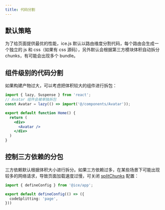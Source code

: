 ```yaml
---
title: 代码分割
---
```


## 默认策略

为了给页面提供最优的性能，ice.js 默认以路由维度分割代码，每个路由会生成一个独立的 js 和 css（如果有 css 源码），另外默认会根据第三方模块体积自动拆分 chunks，有可能会出现多个 bundle。

## 组件级别的代码分割

如果构建产物过大，可以考虑把体积较大的组件进行拆包：

```jsx
import { lazy, Suspense } from 'react';
// Avatar 组件会被单独拆包
const Avatar = lazy(() => import('@/components/Avatar'));

export default function Home() {
  return (
    <div>
      <Avatar />
    </div>
  )
}
```

## 控制三方依赖的分包

三方依赖默认根据体积大小进行拆分。如果三方依赖过多，在某些场景下可能出现较多的网络请求，导致页面加载速度过慢，可关闭 [splitChunks](../basic/config#codesplitting) 配置：

```ts title="ice.config.mts"
import { defineConfig } from '@ice/app';

export default defineConfig(() => ({
  codeSplitting: 'page',
}))
```
